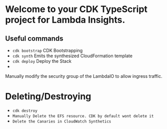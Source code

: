 # Welcome to your CDK TypeScript project for Lambda Insights.


## Useful commands

 * `cdk bootstrap`   CDK Bootstrapping
 * `cdk synth`       Emits the synthesized CloudFormation template
 * `cdk deploy`      Deploy the Stack
 * 
 
Manually modify the security group of the LambdaIO to allow ingress traffic.


# Deleting/Destroying

 * `cdk destroy`
 * `Manually Delete the EFS resource. CDK by default wont delete it`
 * `Delete the Canaries in CloudWatch Synthetics`
